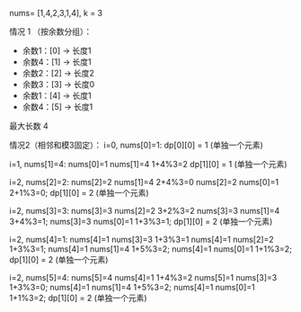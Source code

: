 
nums= [1,4,2,3,1,4], k = 3

情况 1 （按余数分组）：
- 余数1：[0] → 长度1
- 余数4：[1] → 长度1
- 余数2：[2] → 长度2
- 余数3：[3] → 长度0
- 余数1：[4] → 长度1
- 余数4：[5] → 长度1

最大长数 4

情况2（相邻和模3固定）：
 i=0, nums[0]=1: 
  dp[0][0] = 1  (单独一个元素)

 i=1, nums[1]=4: 
    nums[0]=1  nums[1]=4  1+4%3=2
    dp[1][0] = 1  (单独一个元素)

 i=2, nums[2]=2: 
    nums[2]=2  nums[1]=4  2+4%3=0
    nums[2]=2  nums[0]=1  2+1%3=0;
    dp[1][0] = 2  (单独一个元素)

 i=2, nums[3]=3: 
    nums[3]=3  nums[2]=2  3+2%3=2
    nums[3]=3  nums[1]=4  3+4%3=1;
    nums[3]=3  nums[0]=1  1+3%3=1;
    dp[1][0] = 2  (单独一个元素)

 i=2, nums[4]=1: 
    nums[4]=1  nums[3]=3  1+3%3=1
    nums[4]=1  nums[2]=2  1+3%3=1;
    nums[4]=1  nums[1]=4  1+5%3=2;
    nums[4]=1  nums[0]=1  1+1%3=2;
    dp[1][0] = 2  (单独一个元素)

  i=2, nums[5]=4: 
    nums[5]=4  nums[4]=1  1+4%3=2
    nums[5]=1  nums[3]=3  1+3%3=0;
    nums[4]=1  nums[1]=4  1+5%3=2;
    nums[4]=1  nums[0]=1  1+1%3=2;
    dp[1][0] = 2  (单独一个元素)